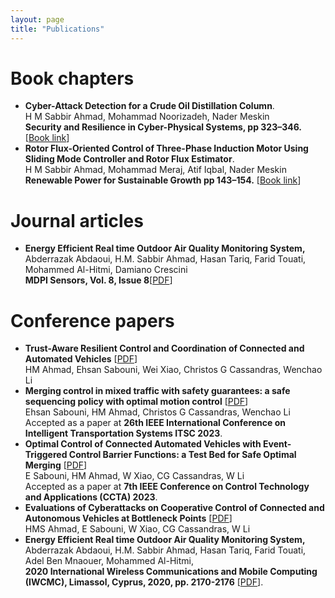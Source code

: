 ```yaml
---
layout: page
title: "Publications"
---
```

# Book chapters
* **Cyber-Attack Detection for a Crude Oil Distillation Column**.
  <br> H M Sabbir Ahmad, Mohammad Noorizadeh, Nader Meskin
  <br> **Security and Resilience in Cyber-Physical Systems, pp 323–346.** [<a href="https://link.springer.com/chapter/10.1007/978-3-030-97166-3_13" target="top">Book link</a>]
* **Rotor Flux-Oriented Control of Three-Phase Induction Motor Using Sliding Mode Controller and Rotor Flux Estimator**.
  <br> H M Sabbir Ahmad, Mohammad Meraj, Atif Iqbal, Nader Meskin
  <br> **Renewable Power for Sustainable Growth pp 143–154.** [<a href="https://link.springer.com/chapter/10.1007/978-981-33-4080-0_14" target="top">Book link</a>]
  
# Journal articles
* **Energy Efficient Real time Outdoor Air Quality Monitoring System,**
  <br> Abderrazak Abdaoui, H.M. Sabbir Ahmad, Hasan Tariq, Farid Touati, Mohammed Al-Hitmi, Damiano Crescini
  <br> **MDPI Sensors, Vol. 8, Issue 8**[<a href="https://www.mdpi.com/1424-8220/20/8/2341" target="top">PDF</a>]

# Conference papers
* **Trust-Aware Resilient Control and Coordination of Connected and Automated Vehicles** [<a href="https://arxiv.org/pdf/2305.16818.pdf" target="_blank">PDF</a>]
 <br> HM Ahmad, Ehsan Sabouni, Wei Xiao, Christos G Cassandras, Wenchao Li
* **Merging control in mixed traffic with safety guarantees: a safe sequencing policy with optimal motion control** [<a href="https://arxiv.org/pdf/2305.16725.pdf" target="_blank">PDF</a>]
<br> Ehsan Sabouni, HM Ahmad, Christos G Cassandras, Wenchao Li
  <br> Accepted as a paper at **26th IEEE International Conference on Intelligent Transportation Systems ITSC 2023**.
* **Optimal Control of Connected Automated Vehicles with Event-Triggered Control Barrier Functions: a Test Bed for Safe Optimal Merging** [<a href="https://arxiv.org/pdf/2306.01871.pdf" target="_blank">PDF</a>]
  <br> E Sabouni, HM Ahmad, W Xiao, CG Cassandras, W Li
  <br> Accepted as a paper at **7th IEEE Conference on Control Technology and Applications (CCTA) 2023**.
* **Evaluations of Cyberattacks on Cooperative Control of Connected and Autonomous Vehicles at Bottleneck Points** [<a href="https://www.ndss-symposium.org/wp-content/uploads/2023/02/vehiclesec2023-23082-paper.pdf" target="_blank">PDF</a>]
  <br> HMS Ahmad, E Sabouni, W Xiao, CG Cassandras, W Li
* **Energy Efficient Real time Outdoor Air Quality Monitoring System,**
  <br> Abderrazak Abdaoui, H.M. Sabbir Ahmad, Hasan Tariq, Farid Touati, Adel Ben Mnaouer, Mohammed Al-Hitmi,
  <br> **2020 International Wireless Communications and Mobile Computing (IWCMC), Limassol, Cyprus, 2020, pp. 2170-2176** [<a href="https://ieeexplore.ieee.org/abstract/document/9148229" target="_blank">PDF</a>].
  
